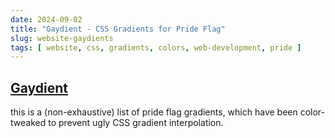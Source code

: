 ```yaml
---
date: 2024-09-02
title: "Gaydient - CSS Gradients for Pride Flag"
slug: website-gaydients
tags: [ website, css, gradients, colors, web-development, pride ]
---
```




## [Gaydient][1]

this is a (non-exhaustive) list of pride flag gradients, which have been color-tweaked to prevent ugly CSS gradient interpolation.

  [1]: https://cesque.com/gaydient/
